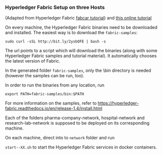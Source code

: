 ### Hyperledger Fabric Setup on three Hosts
(Adapted from Hyperledger Fabric [fabcar tutorial](https://hyperledger-fabric.readthedocs.io/en/latest/write_first_app.html))
and [this online tutorial](https://medium.com/1950labs/setup-hyperledger-fabric-in-multiple-physical-machines-d8f3710ed9b4)

On every machine, the Hyperledger Fabric binaries need to be downloaded and installed. The easiest way is to download the `fabric-samples`: 

`sudo curl -sSL http://bit.ly/2ysbOFE | bash -s`

The url points to a script which will download the binaries (along with some Hyperledger Fabric samples and tutorial material). It automatically chooses the latest version of Fabric. 

In the generated folder `fabric-samples`, only the \bin directory is needed (however the samples can be run, too). 

In order to run the binaries from any location, run

`export PATH=fabric-samples/bin:$PATH`

For more information on the samples, refer to https://hyperledger-fabric.readthedocs.io/en/release-1.4/install.html

Each of the folders pharma-company-network, hospital-network and research-lab-network is supposed to be deployed on its corresponding machine. 

On each machine, direct into to `network` folder and run

`start--XX.sh` to start the Hyperledger Fabric services in docker containers.
